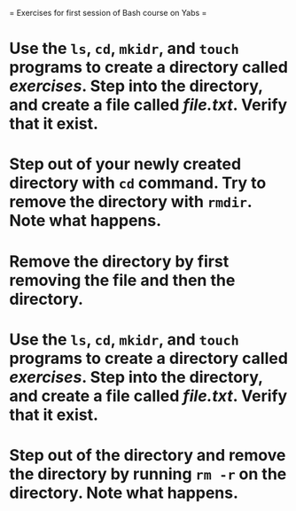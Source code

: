 = Exercises for first session of Bash course on Yabs =

# Use the `ls`, `cd`, `mkidr`, and `touch` programs to create a directory called _exercises_. Step into the directory, and create a file called _file.txt_. Verify that it exist.

# Step out of your newly created directory with `cd` command. Try to remove the directory with `rmdir`. Note what happens.

# Remove the directory by first removing the file and then the directory.

# Use the `ls`, `cd`, `mkidr`, and `touch` programs to create a directory called _exercises_. Step into the directory, and create a file called _file.txt_. Verify that it exist.

# Step out of the directory and remove the directory by running `rm -r` on the directory. Note what happens.
